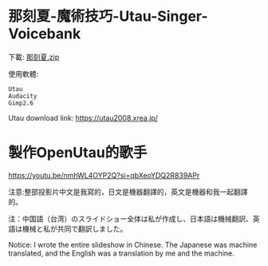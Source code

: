 # 那刻夏-魔術技巧-Utau-Singer-Voicebank

下載: [那刻夏.zip](https://github.com/user-attachments/files/22493774/default.zip)

使用軟體:
```
Utau
Audacity
Gimp2.6
```

Utau download link: https://utau2008.xrea.jp/

# 製作OpenUtau的歌手
https://youtu.be/nmhWL4OYP2Q?si=qbXeoYDQ2R839APr

注意:整部投影片中文是我寫的，日文是機器翻譯的，英文是機器和我一起翻譯的。


注：中国語（台湾）のスライドショー全体は私が作成し、日本語は機械翻訳、英語は機械と私が共同で翻訳しました。


Notice: I wrote the entire slideshow in Chinese. The Japanese was machine translated, and the English was a translation by me and the machine.
